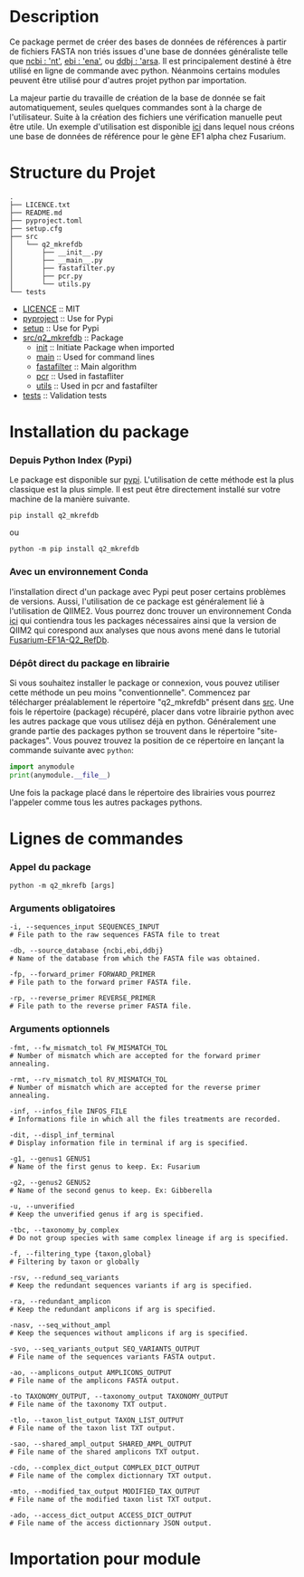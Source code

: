 # Description

Ce package permet de créer des bases de données de références à partir de fichiers FASTA non triés issues d'une base de données généraliste telle que [ncbi : 'nt'](https://www.ncbi.nlm.nih.gov/nucleotide/), [ebi : 'ena'](https://www.ebi.ac.uk/ena/browser/home), ou [ddbj : 'arsa](http://ddbj.nig.ac.jp/arsa/). Il est principalement destiné à être utilisé en ligne de commande avec python. Néanmoins certains modules peuvent être utilisé pour d'autres projet python par importation.

La majeur partie du travaille de création de la base de donnée se fait automatiquement, seules quelques commandes sont à la charge de l'utilisateur. Suite à la création des fichiers une vérification manuelle peut être utile. Un exemple d'utilisation est disponible [ici](https://github.com/cplessis/Fusarium-EF1A-Q2_RefDb) dans lequel nous créons une base de données de référence pour le gène EF1 alpha chez Fusarium. 

# Structure du Projet

``` shell
.
├── LICENCE.txt
├── README.md
├── pyproject.toml
├── setup.cfg
├── src
│   └── q2_mkrefdb
│       ├── __init__.py
│       ├── __main__.py
│       ├── fastafilter.py
│       ├── pcr.py
│       └── utils.py
└── tests
```

* [LICENCE](./LICENCE.txt) :: MIT
* [pyproject](./pyproject.toml) :: Use for Pypi
* [setup](./setup.cfg) :: Use for Pypi
* [src/q2_mkrefdb](./src/q2_mkrefdb) :: Package
  * [init](./src/q2_mkrefdb/__init__.py) :: Initiate Package when imported
  * [main](./src/q2_mkrefdb/__main__.py) :: Used for command lines
  * [fastafilter](./src/q2_mkrefdb/fastafilter.py) :: Main algorithm
  * [pcr](./src/q2_mkrefdb/pcr.py) :: Used in fastafliter
  * [utils](./src/q2_mkrefdb/utils.py) :: Used in pcr and fastafilter
* [tests](./tests) :: Validation tests



# Installation du package

### Depuis Python Index (Pypi)

Le package est disponible sur [pypi](https://pypi.org/). L'utilisation de cette méthode est la plus classique est la plus simple. Il est peut être directement installé sur votre machine de la manière suivante.

```shell
pip install q2_mkrefdb
```

ou

```shell
python -m pip install q2_mkrefdb
```

### Avec un environnement Conda

l'installation direct d'un package avec Pypi peut poser certains problèmes de versions. Aussi, l'utilisation de ce package est généralement lié à l'utilisation de QIIME2. Vous pourrez donc trouver un environnement Conda [ici]() qui contiendra tous les packages nécessaires ainsi que la version de QIIM2 qui corespond aux analyses que nous avons mené dans le tutorial [Fusarium-EF1A-Q2_RefDb](https://github.com/cplessis/Fusarium-EF1A-Q2_RefDb).

### Dépôt direct du package en librairie

Si vous souhaitez installer le package or connexion, vous pouvez utiliser cette méthode un peu moins "conventionnelle". Commencez par télécharger préalablement le répertoire "q2_mkrefdb" présent dans [src](./src). Une fois le répertoire (package) récupéré, placer dans votre librairie python avec les autres package que vous utilisez déjà en python. Généralement une grande partie des packages python se trouvent dans le répertoire "site-packages". Vous pouvez trouvez la position de ce répertoire en lançant la commande suivante avec `python`:

```python
import anymodule
print(anymodule.__file__)
```

Une fois la package placé dans le répertoire des librairies vous pourrez l'appeler comme tous les autres packages pythons.

# Lignes de commandes

### Appel du package

``` shell
python -m q2_mkrefb [args]
```

### Arguments obligatoires

```shell
-i, --sequences_input SEQUENCES_INPUT
# File path to the raw sequences FASTA file to treat 
```



 ```shell
-db, --source_database {ncbi,ebi,ddbj}
# Name of the database from which the FASTA file was obtained.
 ```



```shell
-fp, --forward_primer FORWARD_PRIMER
# File path to the forward primer FASTA file.
```

 

```shell
-rp, --reverse_primer REVERSE_PRIMER
# File path to the reverse primer FASTA file.
```

 

### Arguments optionnels

```shell
-fmt, --fw_mismatch_tol FW_MISMATCH_TOL
# Number of mismatch which are accepted for the forward primer annealing.
```

  

```shell
-rmt, --rv_mismatch_tol RV_MISMATCH_TOL
# Number of mismatch which are accepted for the reverse primer annealing.
```

 

```shell
-inf, --infos_file INFOS_FILE
# Informations file in which all the files treatments are recorded.
```



```shell
-dit, --displ_inf_terminal
# Display information file in terminal if arg is specified.
```

 

```shell
-g1, --genus1 GENUS1
# Name of the first genus to keep. Ex: Fusarium
```

 

```shell
-g2, --genus2 GENUS2
# Name of the second genus to keep. Ex: Gibberella
```

 

```shell
-u, --unverified
# Keep the unverified genus if arg is specified.
```

 

```shell
-tbc, --taxonomy_by_complex
# Do not group species with same complex lineage if arg is specified.
```

 

```shell
-f, --filtering_type {taxon,global}
# Filtering by taxon or globally
```

 

```shell
-rsv, --redund_seq_variants
# Keep the redundant sequences variants if arg is specified.
```

 

```shell
-ra, --redundant_amplicon
# Keep the redundant amplicons if arg is specified.
```

 

```shell
-nasv, --seq_without_ampl
# Keep the sequences without amplicons if arg is specified.
```

  

```shell
-svo, --seq_variants_output SEQ_VARIANTS_OUTPUT
# File name of the sequences variants FASTA output.
```

   

```shell
-ao, --amplicons_output AMPLICONS_OUTPUT
# File name of the amplicons FASTA output.
```

 

```shell
-to TAXONOMY_OUTPUT, --taxonomy_output TAXONOMY_OUTPUT
# File name of the taxonomy TXT output.
```

 

```shell
-tlo, --taxon_list_output TAXON_LIST_OUTPUT
# File name of the taxon list TXT output.
```

 

```shell
-sao, --shared_ampl_output SHARED_AMPL_OUTPUT
# File name of the shared amplicons TXT output.
```

 

```shell
-cdo, --complex_dict_output COMPLEX_DICT_OUTPUT
# File name of the complex dictionnary TXT output.
```

  

```shell
-mto, --modified_tax_output MODIFIED_TAX_OUTPUT
# File name of the modified taxon list TXT output.
```

 

```shell
-ado, --access_dict_output ACCESS_DICT_OUTPUT
# File name of the access dictionnary JSON output.
```

  

# Importation pour module





